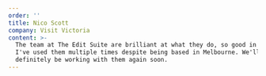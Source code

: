 ```yaml
---
order: ''
title: Nico Scott
company: Visit Victoria
content: >-
  The team at The Edit Suite are brilliant at what they do, so good in fact that
  I've used them multiple times despite being based in Melbourne. We'll
  definitely be working with them again soon.
---
```

